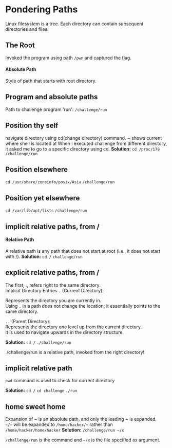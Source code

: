 # Pondering Paths
Linux filesystem is a tree. Each directory can contain subsequent directories and files.
## The Root
Invoked the program using path `/pwn` and captured the flag.
#### Absolute Path
Style of path that starts with root directory.
## Program and absolute paths
Path to challenge program 'run': `/challenge/run`
## Position thy self
navigate directory using cd(change directory) command.
~ shows current where shell is located at
When i executed challenge from different directory, it asked me to go to a specific directory using cd.
**Solution:**
`cd /proc/179`
`/challenge/run`
## Position elsewhere 
`cd /usr/share/zoneinfo/posix/Asia`
`/challenge/run`
## Position yet elsewhere 
`cd /var/lib/apt/lists`
`/challenge/run`
## implicit relative paths, from /
#### Relative Path
A relative path is any path that does not start at root (i.e., it does not start with /).
**Solution:**
`cd /`
`challenge/run`
## explicit relative paths, from /
The first, ., refers right to the same directory.<br>
Implicit Directory Entries
`.` (Current Directory):<br>

Represents the directory you are currently in.<br>
Using `.` in a path does not change the location; it essentially points to the same directory.<br>

`..` (Parent Directory):<br>
Represents the directory one level up from the current directory.<br>
It is used to navigate upwards in the directory structure.

**Solution:**
`cd /`
`./challenge/run`

./challenge/run is a relative path, invoked from the right directory!
## implicit relative path
`pwd` command is used to check for current directory

**Solution:**
`cd /`
`cd challenge`
`./run`
## home sweet home
Expansion of ~ is an absolute path, and only the leading ~ is expanded.<br>
`~/~` will be expanded to `/home/hacker/~` rather than `/home/hacker/home/hacker`
**Solution:**
`/challenge/run ~/x`

  `/challenge/run` is the command and `~/x` is the file specified as argument.


  


